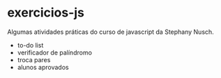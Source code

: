# exercicios-js

Algumas atividades práticas do curso de javascript da Stephany Nusch.

- to-do list
- verificador de palíndromo
- troca pares
- alunos aprovados
